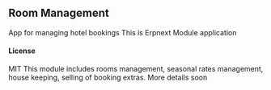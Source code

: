 ## Room Management

App for managing hotel bookings
This is Erpnext Module application
#### License

MIT
This module includes rooms management, seasonal rates management, house keeping, selling of booking extras.
More details soon
